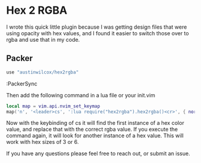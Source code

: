 # Hex 2 RGBA
I wrote this quick little plugin because I was getting design files that were using opacity with hex values, and I found it easier to switch those over to rgba and use that in my code.

## Packer
```lua
use "austinwilcox/hex2rgba"
```
:PackerSync

Then add the following command in a lua file or your init.vim
```lua
local map = vim.api.nvim_set_keymap
map('n', '<leader>cs', ':lua require("hex2rgba").hex2rgba()<cr>', { noremap = true })
```
Now with the keybinding of <leader>cs it will find the first instance of a hex color value, and replace that with the correct rgba value.
If you execute the command again, it will look for another instance of a hex value. This will work with hex sizes of 3 or 6.

If you have any questions please feel free to reach out, or submit an issue.
